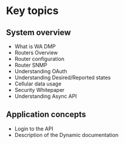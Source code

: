 # Key topics

## System overview
- What is WA DMP
- Routers Overview
- Router configuration
- Router SNMP
- Understanding OAuth
- Understanding Desired/Reported states
- Cellular data usage
- Security Whitepaper
- Understanding Async API

## Application concepts
- Login to the API
- Description of the Dynamic documentation